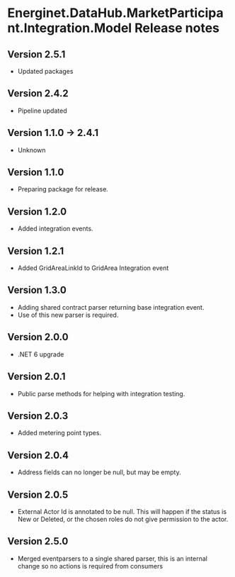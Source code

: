 # Energinet.DataHub.MarketParticipant.Integration.Model Release notes

## Version 2.5.1

- Updated packages

## Version 2.4.2

- Pipeline updated

## Version 1.1.0 -> 2.4.1

- Unknown

## Version 1.1.0

- Preparing package for release.

## Version 1.2.0

- Added integration events.

## Version 1.2.1

- Added GridAreaLinkId to GridArea Integration event

## Version 1.3.0

- Adding shared contract parser returning base integration event.
- Use of this new parser is required.

## Version 2.0.0

- .NET 6 upgrade

## Version 2.0.1

- Public parse methods for helping with integration testing.

## Version 2.0.3

- Added metering point types.

## Version 2.0.4

- Address fields can no longer be null, but may be empty.

## Version 2.0.5

- External Actor Id is annotated to be null. This will happen if the status is New or Deleted, or the chosen roles do not give permission to the actor.

## Version 2.5.0

- Merged eventparsers to a single shared parser, this is an internal change so no actions is required from consumers
